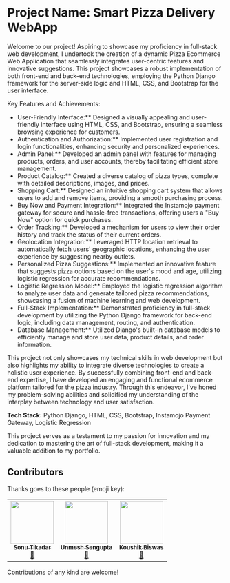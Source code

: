 # Project Name: Smart Pizza Delivery WebApp

Welcome to our project!
Aspiring to showcase my proficiency in full-stack web development, I undertook the creation of a dynamic Pizza Ecommerce Web Application that seamlessly integrates user-centric features and innovative suggestions. This project showcases a robust implementation of both front-end and back-end technologies, employing the Python Django framework for the server-side logic and HTML, CSS, and Bootstrap for the user interface.

Key Features and Achievements:
- User-Friendly Interface:** Designed a visually appealing and user-friendly interface using HTML, CSS, and Bootstrap, ensuring a seamless browsing experience for customers.
- Authentication and Authorization:** Implemented user registration and login functionalities, enhancing security and personalized experiences.
- Admin Panel:** Developed an admin panel with features for managing products, orders, and user accounts, thereby facilitating efficient store management.
- Product Catalog:** Created a diverse catalog of pizza types, complete with detailed descriptions, images, and prices.
- Shopping Cart:** Designed an intuitive shopping cart system that allows users to add and remove items, providing a smooth purchasing process.
- Buy Now and Payment Integration:** Integrated the Instamojo payment gateway for secure and hassle-free transactions, offering users a "Buy Now" option for quick purchases.
- Order Tracking:** Developed a mechanism for users to view their order history and track the status of their current orders.
- Geolocation Integration:** Leveraged HTTP location retrieval to automatically fetch users' geographic locations, enhancing the user experience by suggesting nearby outlets.
- Personalized Pizza Suggestions:** Implemented an innovative feature that suggests pizza options based on the user's mood and age, utilizing logistic regression for accurate recommendations.
- Logistic Regression Model:** Employed the logistic regression algorithm to analyze user data and generate tailored pizza recommendations, showcasing a fusion of machine learning and web development.
- Full-Stack Implementation:** Demonstrated proficiency in full-stack development by utilizing the Python Django framework for back-end logic, including data management, routing, and authentication.
- Database Management:** Utilized Django's built-in database models to efficiently manage and store user data, product details, and order information.

This project not only showcases my technical skills in web development but also highlights my ability to integrate diverse technologies to create a holistic user experience. By successfully combining front-end and back-end expertise, I have developed an engaging and functional ecommerce platform tailored for the pizza industry. Through this endeavor, I've honed my problem-solving abilities and solidified my understanding of the interplay between technology and user satisfaction.

**Tech Stack:** Python Django, HTML, CSS, Bootstrap, Instamojo Payment Gateway, Logistic Regression

This project serves as a testament to my passion for innovation and my dedication to mastering the art of full-stack development, making it a valuable addition to my portfolio.


## Contributors

Thanks goes to these people (emoji key):

<table>
  <tr>
    <td align="center"><a href="https://github.com/SniperKyle"><img src="https://avatars.githubusercontent.com/u/1234567?v=4" width="100px;" alt=""/><br /><sub><b>Sonu Tikadar</b></sub></a><br /><a href="https://www.linkedin.com/in/sonu-tikadar-6b225b1a6/" title="LinkedIn">💼</a></td>
    <td align="center"><a href="https://github.com/Unmesh12345"><img src="https://avatars.githubusercontent.com/u/1234568?v=4" width="100px;" alt=""/><br /><sub><b>Unmesh Sengupta</b></sub></a><br /><a href="https://www.linkedin.com/in/unmesh-sengupta-5a4924201/" title="LinkedIn">💼</a></td>
    <td align="center"><a href="https://github.com/KoushikBiswas909"><img src="https://avatars.githubusercontent.com/u/1234569?v=4" width="100px;" alt=""/><br /><sub><b>Koushik Biswas</b></sub></a><br /><a href="https://www.linkedin.com/in/koushikbiswas2000/" title="LinkedIn">💼</a></td>
  </tr>
</table>

Contributions of any kind are welcome!


